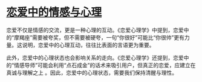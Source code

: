 # [恋爱中的情感与心理](https://hoo.be/ysgc)
恋爱不仅是情感的交流，更是一种心理的互动。《恋爱心理学》中提到，恋爱中的“摩羯座”需要被夸奖，但不需要被硬夸，一句“你很好”可能比“你很帅”更有力量。这说明，恋爱中的心理互动，往往比表面的言语更为重要。

此外，恋爱中的心理状态也会影响关系的走向。《恋爱心理学》还提到，恋爱中的“情感导师”可能会利用“点石成金”的话术来吸引用户，但真正的恋爱，应建立在真诚与理解之上
。因此，恋爱中的心理状态，需要我们保持清醒与理性。
